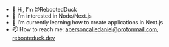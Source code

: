 - 👋 Hi, I’m @RebootedDuck
- 👀 I’m interested in Node/Next.js
- 🌱 I’m currently learning how to create applications in Next.js
- 📫 How to reach me: apersoncalledaniel@protonmail.com, [rebooteduck.dev](https://rebooteduck.dev)

<!---
RebootedDuck/RebootedDuck is a ✨ special ✨ repository because its `README.md` (this file) appears on your GitHub profile.
You can click the Preview link to take a look at your changes.
--->
